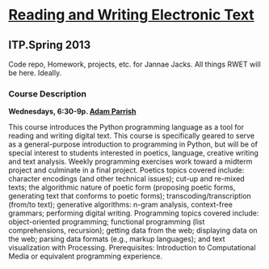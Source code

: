 # [Reading and Writing Electronic Text](http://rwet.decontextualize.com)
## ITP.Spring 2013

Code repo, Homework, projects, etc. for Jannae Jacks. All things RWET will be here. Ideally. 

### Course Description

**Wednesdays, 6:30-9p. [Adam Parrish](http://www.decontextualize.com/)**

This course introduces the Python programming language as a tool for reading and writing digital text. This course is specifically geared to serve as a general-purpose introduction to programming in Python, but will be of special interest to students interested in poetics, language, creative writing and text analysis. Weekly programming exercises work toward a midterm project and culminate in a final project. Poetics topics covered include: character encodings (and other technical issues); cut-up and re-mixed texts; the algorithmic nature of poetic form (proposing poetic forms, generating text that conforms to poetic forms); transcoding/transcription (from/to text); generative algorithms: n-gram analysis, context-free grammars; performing digital writing. Programming topics covered include: object-oriented programming; functional programming (list comprehensions, recursion); getting data from the web; displaying data on the web; parsing data formats (e.g., markup languages); and text visualization with Processing. Prerequisites: Introduction to Computational Media or equivalent programming experience.


